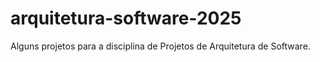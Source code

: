 # arquitetura-software-2025
Alguns projetos para a disciplina de Projetos de Arquitetura de Software.
